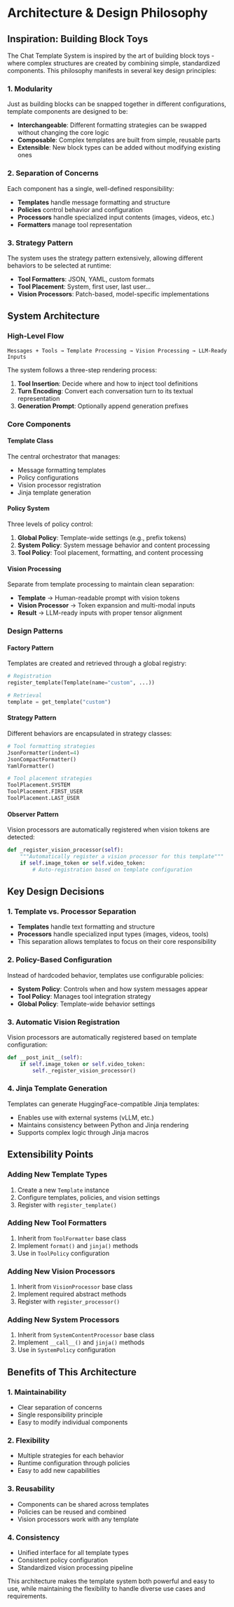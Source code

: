 # Architecture & Design Philosophy

## Inspiration: Building Block Toys

The Chat Template System is inspired by the art of building block toys - where complex structures are created by combining simple, standardized components. This philosophy manifests in several key design principles:

### 1. **Modularity**
Just as building blocks can be snapped together in different configurations, template components are designed to be:
- **Interchangeable**: Different formatting strategies can be swapped without changing the core logic
- **Composable**: Complex templates are built from simple, reusable parts
- **Extensible**: New block types can be added without modifying existing ones

### 2. **Separation of Concerns**
Each component has a single, well-defined responsibility:
- **Templates** handle message formatting and structure
- **Policies** control behavior and configuration
- **Processors** handle specialized input contents (images, videos, etc.)
- **Formatters** manage tool representation

### 3. **Strategy Pattern**
The system uses the strategy pattern extensively, allowing different behaviors to be selected at runtime:
- **Tool Formatters**: JSON, YAML, custom formats
- **Tool Placement**: System, first user, last user...
- **Vision Processors**: Patch-based, model-specific implementations

## System Architecture

### High-Level Flow

```
Messages + Tools → Template Processing → Vision Processing → LLM-Ready Inputs
```

The system follows a three-step rendering process:

1. **Tool Insertion**: Decide where and how to inject tool definitions
2. **Turn Encoding**: Convert each conversation turn to its textual representation
3. **Generation Prompt**: Optionally append generation prefixes

### Core Components

#### Template Class
The central orchestrator that manages:
- Message formatting templates
- Policy configurations
- Vision processor registration
- Jinja template generation

#### Policy System
Three levels of policy control:

1. **Global Policy**: Template-wide settings (e.g., prefix tokens)
2. **System Policy**: System message behavior and content processing
3. **Tool Policy**: Tool placement, formatting, and content processing

#### Vision Processing
Separate from template processing to maintain clean separation:
- **Template** → Human-readable prompt with vision tokens
- **Vision Processor** → Token expansion and multi-modal inputs
- **Result** → LLM-ready inputs with proper tensor alignment

### Design Patterns

#### Factory Pattern
Templates are created and retrieved through a global registry:
```python
# Registration
register_template(Template(name="custom", ...))

# Retrieval
template = get_template("custom")
```

#### Strategy Pattern
Different behaviors are encapsulated in strategy classes:
```python
# Tool formatting strategies
JsonFormatter(indent=4)
JsonCompactFormatter()
YamlFormatter()

# Tool placement strategies
ToolPlacement.SYSTEM
ToolPlacement.FIRST_USER
ToolPlacement.LAST_USER
```

#### Observer Pattern
Vision processors are automatically registered when vision tokens are detected:
```python
def _register_vision_processor(self):
    """Automatically register a vision processor for this template"""
    if self.image_token or self.video_token:
        # Auto-registration based on template configuration
```

## Key Design Decisions

### 1. **Template vs. Processor Separation**
- **Templates** handle text formatting and structure
- **Processors** handle specialized input types (images, videos, tools)
- This separation allows templates to focus on their core responsibility

### 2. **Policy-Based Configuration**
Instead of hardcoded behavior, templates use configurable policies:
- **System Policy**: Controls when and how system messages appear
- **Tool Policy**: Manages tool integration strategy
- **Global Policy**: Template-wide behavior settings

### 3. **Automatic Vision Registration**
Vision processors are automatically registered based on template configuration:
```python
def __post_init__(self):
    if self.image_token or self.video_token:
        self._register_vision_processor()
```

### 4. **Jinja Template Generation**
Templates can generate HuggingFace-compatible Jinja templates:
- Enables use with external systems (vLLM, etc.)
- Maintains consistency between Python and Jinja rendering
- Supports complex logic through Jinja macros

## Extensibility Points

### Adding New Template Types
1. Create a new `Template` instance
2. Configure templates, policies, and vision settings
3. Register with `register_template()`

### Adding New Tool Formatters
1. Inherit from `ToolFormatter` base class
2. Implement `format()` and `jinja()` methods
3. Use in `ToolPolicy` configuration

### Adding New Vision Processors
1. Inherit from `VisionProcessor` base class
2. Implement required abstract methods
3. Register with `register_processor()`

### Adding New System Processors
1. Inherit from `SystemContentProcessor` base class
2. Implement `__call__()` and `jinja()` methods
3. Use in `SystemPolicy` configuration

## Benefits of This Architecture

### 1. **Maintainability**
- Clear separation of concerns
- Single responsibility principle
- Easy to modify individual components

### 2. **Flexibility**
- Multiple strategies for each behavior
- Runtime configuration through policies
- Easy to add new capabilities

### 3. **Reusability**
- Components can be shared across templates
- Policies can be reused and combined
- Vision processors work with any template

### 4. **Consistency**
- Unified interface for all template types
- Consistent policy configuration
- Standardized vision processing pipeline

This architecture makes the template system both powerful and easy to use, while maintaining the flexibility to handle diverse use cases and requirements.
